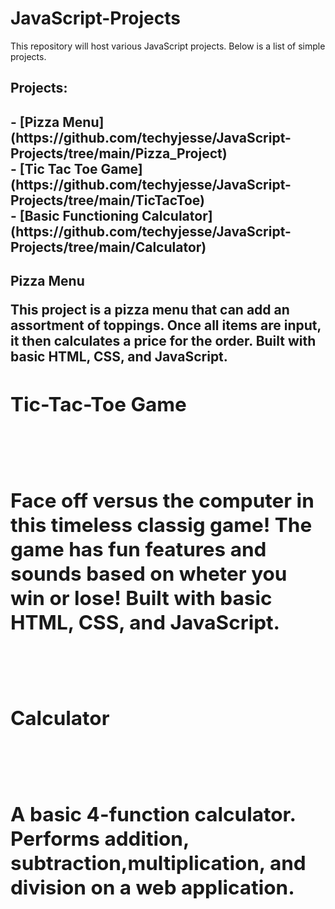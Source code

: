 # JavaScript-Projects
 
 This repository will host various JavaScript projects. Below is a list of simple projects.

<h2>Projects:<h2>
- [Pizza Menu](https://github.com/techyjesse/JavaScript-Projects/tree/main/Pizza_Project)<br>
- [Tic Tac Toe Game](https://github.com/techyjesse/JavaScript-Projects/tree/main/TicTacToe)<br>
- [Basic Functioning Calculator](https://github.com/techyjesse/JavaScript-Projects/tree/main/Calculator)<br>
 
 
 <h2>Pizza Menu<h2</h2><br>
  <p>This project is a pizza menu that can add an assortment of toppings. Once all items are input, it then calculates a price for the order. Built with basic HTML, CSS, and JavaScript.</p>
   
<h2>Tic-Tac-Toe Game<h2><br>
  <p>Face off versus the computer in this timeless classig game! The game has fun features and sounds based on wheter you win or lose! Built with basic HTML, CSS, and JavaScript.</p>
   
<br><h2>Calculator<h2><br>
  <p>A basic 4-function calculator. Performs addition, subtraction,multiplication, and division on a web application.</p>
